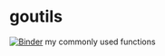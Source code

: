 # goutils
[![Binder](https://mybinder.org/badge_logo.svg)](https://mybinder.org/v2/gh/yongtin/goutils/master)
my commonly used functions
